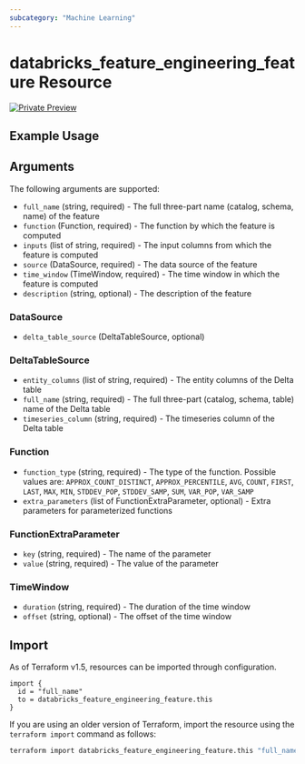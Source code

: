 ```yaml
---
subcategory: "Machine Learning"
---
```

# databricks_feature_engineering_feature Resource
[![Private Preview](https://img.shields.io/badge/Release_Stage-Private_Preview-blueviolet)](https://docs.databricks.com/aws/en/release-notes/release-types)



## Example Usage


## Arguments
The following arguments are supported:
* `full_name` (string, required) - The full three-part name (catalog, schema, name) of the feature
* `function` (Function, required) - The function by which the feature is computed
* `inputs` (list of string, required) - The input columns from which the feature is computed
* `source` (DataSource, required) - The data source of the feature
* `time_window` (TimeWindow, required) - The time window in which the feature is computed
* `description` (string, optional) - The description of the feature

### DataSource
* `delta_table_source` (DeltaTableSource, optional)

### DeltaTableSource
* `entity_columns` (list of string, required) - The entity columns of the Delta table
* `full_name` (string, required) - The full three-part (catalog, schema, table) name of the Delta table
* `timeseries_column` (string, required) - The timeseries column of the Delta table

### Function
* `function_type` (string, required) - The type of the function. Possible values are: `APPROX_COUNT_DISTINCT`, `APPROX_PERCENTILE`, `AVG`, `COUNT`, `FIRST`, `LAST`, `MAX`, `MIN`, `STDDEV_POP`, `STDDEV_SAMP`, `SUM`, `VAR_POP`, `VAR_SAMP`
* `extra_parameters` (list of FunctionExtraParameter, optional) - Extra parameters for parameterized functions

### FunctionExtraParameter
* `key` (string, required) - The name of the parameter
* `value` (string, required) - The value of the parameter

### TimeWindow
* `duration` (string, required) - The duration of the time window
* `offset` (string, optional) - The offset of the time window



## Import
As of Terraform v1.5, resources can be imported through configuration.
```hcl
import {
  id = "full_name"
  to = databricks_feature_engineering_feature.this
}
```

If you are using an older version of Terraform, import the resource using the `terraform import` command as follows:
```sh
terraform import databricks_feature_engineering_feature.this "full_name"
```
